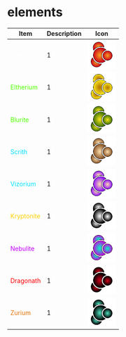 # elements

| Item | Description | Icon |
| ---- | --------------------- | -------------- |
| <span style='color:#fff'>Carbon</span> | 1 | <img width="65" src="media/elements/carbon.svg" alt="Carbon Icon"></img>
| <span style='color:#51ff00'>Eltherium</span> | 1 | <img width="65" src="media/elements/eltherium.svg" alt="Eltherium Icon"></img>
| <span style='color:#51ff00'>Blurite</span> | 1 | <img width="65" src="media/elements/blurite.svg" alt="Blurite Icon"></img>
| <span style='color:#00e1ff'>Scrith</span> | 1 | <img width="65" src="media/elements/scrith.svg" alt="Scrith Icon"></img>
| <span style='color:#00e1ff'>Vizorium</span> | 1 | <img width="65" src="media/elements/vizorium.svg" alt="Vizorium Icon"></img>
| <span style='color:#ffd000'>Kryptonite</span> | 1 | <img width="65" src="media/elements/kryptonite.svg" alt="Kryptonite Icon"></img>
| <span style='color:#c300ff'>Nebulite</span> | 1 | <img width="65" src="media/elements/nebulite.svg" alt="Nebulite Icon"></img>
| <span style='color:red'>Dragonath</span> | 1 | <img width="65" src="media/elements/dragonath.svg" alt="Dragonath Icon"></img>
| <span style='color:#e4740b'>Zurium</span> | 1 | <img width="65" src="media/elements/zurium.svg" alt="Zurium Icon"></img>

